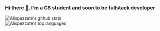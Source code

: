 ### Hi there 👋, I'm a CS student and soon to be fullstack developer


![Alispezzate's github stats](https://github-readme-stats.vercel.app/api?username=Alispezzate&theme=tokyonight)
<br>
![Alispezzate's top languages](https://github-readme-stats.vercel.app/api/top-langs/?username=Alispezzate&theme=blue-green)
<br>

<!--
**Alispezzate/Alispezzate** is a ✨ _special_ ✨ repository because its `README.md` (this file) appears on your GitHub profile.

Here are some ideas to get you started:

- 🔭 I’m currently working on ...
- 🌱 I’m currently learning ...
- 👯 I’m looking to collaborate on ...
- 🤔 I’m looking for help with ...
- 💬 Ask me about ...
- 📫 How to reach me: ...
- 😄 Pronouns: ...
- ⚡ Fun fact: ...
-->

